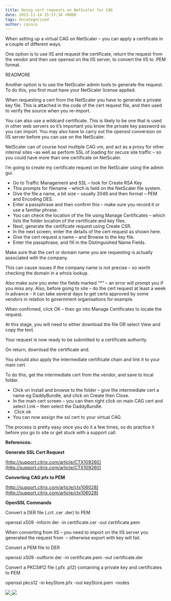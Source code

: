 ```yaml
---
title: Doing cert requests on NetScaler for CAG
date: 2013-11-14 15:57:34 +0000
tags: Uncategorized
author: rainco
---
```


When setting up a virtual CAG on NetScaler – you can apply a certificate in a couple of different ways.

One option is to use IIS and request the certificate, return the request from the vendor and then use openssl on the IIS server, to convert the IIS to .PEM format.

READMORE


Another option is to use the NetScaler admin tools to generate the request. To do this, you first must have your NetScaler license applied.

When requesting a cert from the NetScaler you have to generate a private key file. This is attached in the code of the cert request file, and then used to verify the source when you re-import.

You can also use a wildcard certificate. This is likely to be one that is used in other web servers so it’s important you know the private key password so you can import. You may also have to carry out the openssl conversion on IIS server before you can use on the NetScaler.

NetScaler can of course host multiple CAG vm, and act as a proxy for other internal sites –as well as perform SSL of loading for secure site traffic – so you could have more than one certificate on NetScaler.

I’m going to create my certificate request on the NetScaler using the admin gui.

- Go to Traffic Management and SSL – look for Create RSA Key
- This prompts for filename – which is held on the NetScaler file system.
- Give the file a name, a bit size – usually 2048 and then format – PEM and Encoding DES.
- Enter a passphrase and then confirm this – make sure you record it or use a familiar phrase.
- You can check the location of the file using Manage Certificates – which lists the folder location of the certificate and key files.
- Next, generate the certificate request using Create CSR.
- In the next screen, enter the details of the cert request as shown here.
- Give the cert request a name – and Browse to the key file.
- Enter the passphrase, and fill in the Distinguished Name Fields.

Make sure that the cert or domain name you are requesting is actually associated with the company.

This can cause issues if the company name is not precise – so worth checking the domain in a whois lookup.

Also make sure you enter the fields marked “\*” – an error will prompt you if you miss any. Also, before going to site – do the cert request at least a week in advance – it can take several days to get certs approved by some vendors in relation to government organisations for example.

When confirmed, click OK – then go into Manage Certificates to locate the request.

At this stage, you will need to either download the file OR select View and copy the text.

Your request is now ready to be submitted to a certificate authority.

On return, download the certificate and.

You should also apply the intermediate certificate chain and link it to your main cert.

To do this, get the intermediate cert from the vendor, and save to local folder.

- Click on Install and browse to the folder – give the intermediate cert a name eg DaddyBundle, and click on Create then Close.
- In the main cert screen – you can then right click on main CAG cert and select Link – then select the DaddyBundle.
-  Click ok
- You can now assign the ssl cert to your virtual CAG.

The process is pretty easy once you do it a few times, so do practice it before you go to site or get stuck with a support call.

**References:**

**Generate SSL Cert Request**

[http://support.citrix.com/article/CTX109260](http://support.citrix.com/article/CTX109260)

**Converting CAG pfx to PEM**

[http://support.citrix.com/article/ctx106028](http://support.citrix.com/article/ctx106028)

**OpenSSL Commands**

Convert a DER file (.crt .cer .der) to PEM

openssl x509 -inform der -in certificate.cer -out certificate.pem

When converting from IIS – you need to import on the IIS server you generated the request from  – otherwise export with key will fail.

Convert a PEM file to DER

openssl x509 -outform der -in certificate.pem -out certificate.der

Convert a PKCS#12 file (.pfx .p12) containing a private key and certificates to PEM

openssl pkcs12 -in keyStore.pfx -out keyStore.pem -nodes

    
[ ![](http://feeds.wordpress.com/1.0/comments/cjrainey.wordpress.com/33/) ](http://feeds.wordpress.com/1.0/gocomments/cjrainey.wordpress.com/33/) ![](http://stats.wordpress.com/b.gif?host=cjrainey.wordpress.com&blog=60326277&post=33&subd=cjrainey&ref=&feed=1)
